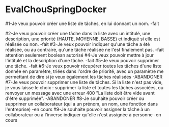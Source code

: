 # EvalChouSpringDocker
#1-Je veux pouvoir créer une liste de tâches, en lui donnant un nom.
-fait

#2-Je veux pouvoir créer une tâche dans la liste avec un intitulé, une description, une priorité (HAUTE, MOYENNE, BASSE) et indiqué si elle est réalisée ou non.
-fait
#3-Je veux pouvoir indiquer qu'une tâche a été réalisée, ou au contraire, qu'une tâche réalisée ne l'est finalement pas.
-fait attention seulement boolean autorisé
#4-Je veux pouvoir mettre à jour l'intitulé et la description d'une tâche.
-fait
#5-Je veux pouvoir supprimer une tâche.
-fait
#6-Je veux pouvoir récupérer toutes les tâches d'une liste donnée en paramètre, triées dans l'ordre de priorité, avec un paramètre me permettant de dire si je veux également les tâches réalisées
-ABANDONER
#7-Je veux pouvoir supprimer une liste de tâches. Si la liste n'est pas vide, je vous laisse le choix : supprimer la liste et toutes les tâches associées, ou renvoyer un message avec une erreur 400 "La liste doit être vide avant d'être supprimée".
-ABANDONER
#8-Je souhaite pouvoir créer ou supprimer un collaborateur (qui a un prénom, un nom, une fonction dans l'entreprise)
-en cours
#9-Je souhaite pouvoir assigner la tâche à un collaborateur ou à l'inverse indiquer qu'elle n'est assignée à personne
-en cours